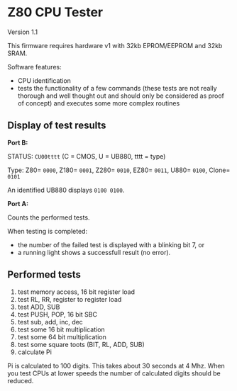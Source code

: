 # Z80 CPU Tester

Version 1.1

This firmware requires hardware v1 with 32kb EPROM/EEPROM and 32kb SRAM.

Software features:
- CPU identification
- tests the functionality of a few commands (these tests are not really thorough and well thought out and should only be considered as proof of concept) and executes some more complex routines

## Display of test results

**Port B:**

STATUS: `CU00tttt` (C = CMOS, U = UB880, tttt = type)

Type: Z80= `0000`, Z180= `0001`, Z280= `0010`, EZ80= `0011`, U880= `0100`, Clone= `0101`

An identified UB880 displays `0100 0100`.

**Port A:**

Counts the performed tests.

When testing is completed:
- the number of the failed test is displayed with a blinking bit 7, or 
- a running light shows a successfull result (no error).

## Performed tests

1. test memory access, 16 bit register load
2. test RL, RR, register to register load
3. test ADD, SUB
4. test PUSH, POP, 16 bit SBC
5. test sub, add, inc, dec
6. test some 16 bit multiplication
7. test some 64 bit multiplication
8. test some square toots (BIT, RL, ADD, SUB)
9. calculate Pi

Pi is calculated to 100 digits. This takes about 30 seconds at 4 Mhz.
When you test CPUs at lower speeds the number of calculated digits
should be reduced.
